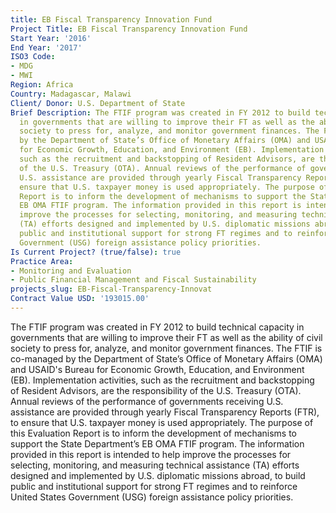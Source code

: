 ```yaml
---
title: EB Fiscal Transparency Innovation Fund
Project Title: EB Fiscal Transparency Innovation Fund
Start Year: '2016'
End Year: '2017'
ISO3 Code:
- MDG
- MWI
Region: Africa
Country: Madagascar, Malawi
Client/ Donor: U.S. Department of State
Brief Description: The FTIF program was created in FY 2012 to build technical capacity
  in governments that are willing to improve their FT as well as the ability of civil
  society to press for, analyze, and monitor government finances. The FTIF is co-managed
  by the Department of State’s Office of Monetary Affairs (OMA) and USAID's Bureau
  for Economic Growth, Education, and Environment (EB). Implementation activities,
  such as the recruitment and backstopping of Resident Advisors, are the responsibility
  of the U.S. Treasury (OTA). Annual reviews of the performance of governments receiving
  U.S. assistance are provided through yearly Fiscal Transparency Reports (FTR), to
  ensure that U.S. taxpayer money is used appropriately. The purpose of this Evaluation
  Report is to inform the development of mechanisms to support the State Department’s
  EB OMA FTIF program. The information provided in this report is intended to help
  improve the processes for selecting, monitoring, and measuring technical assistance
  (TA) efforts designed and implemented by U.S. diplomatic missions abroad, to build
  public and institutional support for strong FT regimes and to reinforce United States
  Government (USG) foreign assistance policy priorities.
Is Current Project? (true/false): true
Practice Area:
- Monitoring and Evaluation
- Public Financial Management and Fiscal Sustainability
projects_slug: EB-Fiscal-Transparency-Innovat
Contract Value USD: '193015.00'
---
```


The FTIF program was created in FY 2012 to build technical capacity in governments that are willing to improve their FT as well as the ability of civil society to press for, analyze, and monitor government finances. The FTIF is co-managed by the Department of State’s Office of Monetary Affairs (OMA) and USAID's Bureau for Economic Growth, Education, and Environment (EB). Implementation activities, such as the recruitment and backstopping of Resident Advisors, are the responsibility of the U.S. Treasury (OTA). Annual reviews of the performance of governments receiving U.S. assistance are provided through yearly Fiscal Transparency Reports (FTR), to ensure that U.S. taxpayer money is used appropriately. The purpose of this Evaluation Report is to inform the development of mechanisms to support the State Department’s EB OMA FTIF program. The information provided in this report is intended to help improve the processes for selecting, monitoring, and measuring technical assistance (TA) efforts designed and implemented by U.S. diplomatic missions abroad, to build public and institutional support for strong FT regimes and to reinforce United States Government (USG) foreign assistance policy priorities.